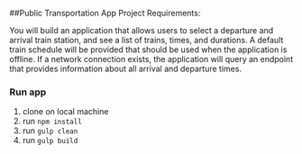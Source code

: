 ##Public Transportation App
Project Requirements:


You will build an application that allows users to select a departure and arrival train station, and see a list of trains, times, and durations. A default train schedule will be provided that should be used when the application is offline. If a network connection exists, the application will query an endpoint that provides information about all arrival and departure times.



### Run app
  1. clone on local machine
  2. run `npm install`
  3. run `gulp clean`
  4. run `gulp build`
